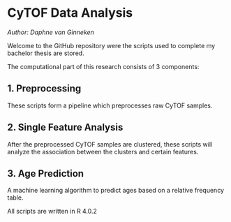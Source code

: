 # CyTOF Data Analysis
*Author: Daphne van Ginneken*  
  
Welcome to the GitHub repository were the scripts used to complete my bachelor thesis are stored.
  
The computational part of this research consists of 3 components:  
## 1. Preprocessing
These scripts form a pipeline which preprocesses raw CyTOF samples.  
## 2. Single Feature Analysis
After the preprocessed CyTOF samples are clustered, these scripts will analyze the association between the clusters and certain features.
## 3. Age Prediction
A machine learning algorithm to predict ages based on a relative frequency table.  

All scripts are written in R 4.0.2
